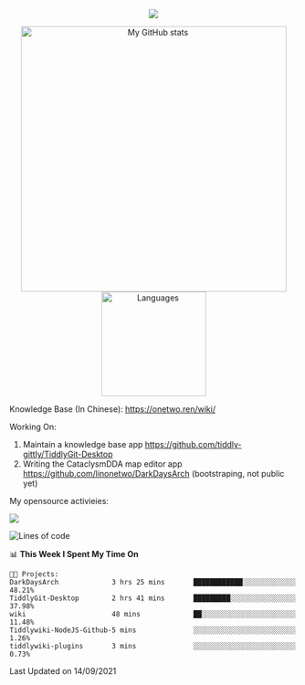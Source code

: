 <a href="https://github.com/linonetwo">
    <p align="center">
        <img src="https://github-profile-trophy.vercel.app/?username=linonetwo&column=7&theme=onedark"/>
    </p>
</a>
<a align="center" href="https://github.com/linonetwo">
  <p align="center">
    <img src="https://github-readme-stats.vercel.app/api?username=linonetwo&show_icons=true&count_private=true" alt="My GitHub stats" width="465"/>
    <img src="https://github-readme-stats.vercel.app/api/top-langs/?username=linonetwo&layout=compact&langs_count=10" alt="Languages" height="183">
  </p>
</a>

Knowledge Base (In Chinese): https://onetwo.ren/wiki/

Working On: 

1. Maintain a knowledge base app https://github.com/tiddly-gittly/TiddlyGit-Desktop
1. Writing the CataclysmDDA map editor app https://github.com/linonetwo/DarkDaysArch (bootstraping, not public yet)

My opensource activieies:

![](https://visitor-badge.glitch.me/badge?page_id=linonetwo.linonetwo)

<!--START_SECTION:waka-->
![Lines of code](https://img.shields.io/badge/From%20Hello%20World%20I%27ve%20Written-2.6%20million%20lines%20of%20code-blue)

📊 **This Week I Spent My Time On** 

```text
🐱‍💻 Projects: 
DarkDaysArch             3 hrs 25 mins       ████████████░░░░░░░░░░░░░   48.21% 
TiddlyGit-Desktop        2 hrs 41 mins       █████████░░░░░░░░░░░░░░░░   37.98% 
wiki                     48 mins             ██░░░░░░░░░░░░░░░░░░░░░░░   11.48% 
Tiddlywiki-NodeJS-Github-5 mins              ░░░░░░░░░░░░░░░░░░░░░░░░░   1.26% 
tiddlywiki-plugins       3 mins              ░░░░░░░░░░░░░░░░░░░░░░░░░   0.73%

```


 Last Updated on 14/09/2021
<!--END_SECTION:waka-->
